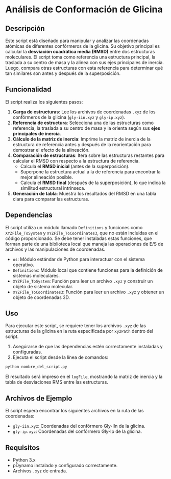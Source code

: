 # Análisis de Conformación de Glicina

## Descripción

Este script está diseñado para manipular y analizar las coordenadas atómicas de diferentes confórmeros de la glicina. Su objetivo principal es calcular la **desviación cuadrática media (RMSD)** entre dos estructuras moleculares. El script toma como referencia una estructura principal, la traslada a su centro de masa y la alinea con sus ejes principales de inercia. Luego, compara otras estructuras con esta referencia para determinar qué tan similares son antes y después de la superposición.

## Funcionalidad

El script realiza los siguientes pasos:

1.  **Carga de estructuras**: Lee los archivos de coordenadas `.xyz` de los confórmeros de la glicina (`gly-iin.xyz` y `gly-ip.xyz`).
2.  **Referencia de estructura**: Selecciona una de las estructuras como referencia, la traslada a su centro de masa y la orienta según sus **ejes principales de inercia**.
3.  **Cálculo de la matriz de inercia**: Imprime la matriz de inercia de la estructura de referencia antes y después de la reorientación para demostrar el efecto de la alineación.
4.  **Comparación de estructuras**: Itera sobre las estructuras restantes para calcular el RMSD con respecto a la estructura de referencia.
      * Calcula el **RMSD inicial** (antes de la superposición).
      * Superpone la estructura actual a la de referencia para encontrar la mejor alineación posible.
      * Calcula el **RMSD final** (después de la superposición), lo que indica la similitud estructural intrínseca.
5.  **Generación de tabla**: Muestra los resultados del RMSD en una tabla clara para comparar las estructuras.

## Dependencias

El script utiliza un módulo llamado `Definitions` y funciones como `XYZFile_ToSystem` y `XYZFile_ToCoordinates3`, que no están incluidas en el código proporcionado. Se debe tener instaladas estas funciones, que forman parte de una biblioteca local que maneja las operaciones de E/S de archivos y las manipulaciones de coordenadas.

  * `os`: Módulo estándar de Python para interactuar con el sistema operativo.
  * `Definitions`: Módulo local que contiene funciones para la definición de sistemas moleculares.
  * `XYZFile_ToSystem`: Función para leer un archivo `.xyz` y construir un objeto de sistema molecular.
  * `XYZFile_ToCoordinates3`: Función para leer un archivo `.xyz` y obtener un objeto de coordenadas 3D.

## Uso

Para ejecutar este script, se requiere tener los archivos `.xyz` de las estructuras de la glicina en la ruta especificada por `xyzPath` dentro del script.

1.  Asegúrarse de que las dependencias estén correctamente instaladas y configuradas.
2.  Ejecuta el script desde la línea de comandos:

<!-- end list -->

```bash
python nombre_del_script.py
```

El resultado será impreso en el `logFile`, mostrando la matriz de inercia y la tabla de desviaciones RMS entre las estructuras.

## Archivos de Ejemplo

El script espera encontrar los siguientes archivos en la ruta de las coordenadas:

  * `gly-iin.xyz`: Coordenadas del confórmero Gly-IIn de la glicina.
  * `gly-ip.xyz`: Coordenadas del confórmero Gly-Ip de la glicina.

## Requisitos

- Python 3.x
- pDynamo instalado y configurado correctamente.
- Archivos `.xyz` de entrada.
